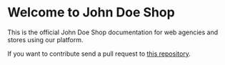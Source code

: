 # Welcome to John Doe Shop

This is the official John Doe Shop documentation for web agencies and stores using our platform.

If you want to contribute send a pull request to [this repository](https://github.com/JohnDoeShop/documentation).
